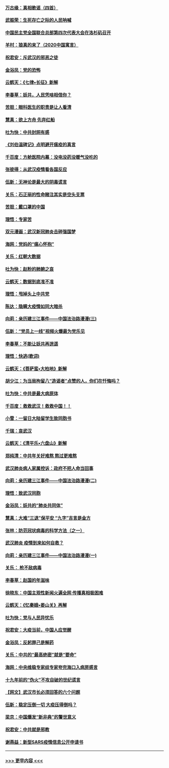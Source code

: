 #### [万古缘：真相歌谣（四首）](../pages/nsc993/n11856263.md?t=02100844) 
#### [武振荣：生死存亡之际的人民呐喊](../pages/nsc993/n11856256.md?t=02100844) 
#### [中国民主党全国联合总部第四次代表大会在洛杉矶召开](../pages/nsc993/n11856344.md?t=02100844) 
#### [羊村：狼真的来了（2020中国寓言）](../pages/nsc993/n11856229.md?t=02100844) 
#### [祝君安：斥武汉的邪恶之徒](../pages/nsc993/n11855861.md?t=02100844) 
#### [金浴凤：党的恐怖](../pages/nsc993/n11855849.md?t=02100844) 
#### [云鹤天：《七律▪长征》新解](../pages/nsc993/n11855479.md?t=02100844) 
#### [李春草：妖共，人民凭啥相信你？](../pages/nsc993/n11855196.md?t=02100844) 
#### [苦胆：眼科医生的职责是让人看清](../pages/nsc993/n11853840.md?t=02100844) 
#### [慧真：欲上方舟 先弃红船](../pages/nsc993/n11853483.md?t=02100844) 
#### [吐为快：中共封网有感](../pages/nsc993/n11852575.md?t=02100844) 
#### [《刘伯温碑记》点明避开瘟疫的真言](../pages/nsc993/n11852128.md?t=02100844) 
#### [千百度：方舱医院内幕：没电没药没暖气没吃的](../pages/nsc993/n11850211.md?t=02100844) 
#### [张彼得：从武汉疫情看各国反应](../pages/nsc993/n11850102.md?t=02100844) 
#### [伍新：无神论是最大的阴毒谎言](../pages/nsc993/n11846129.md?t=02100844) 
#### [关乐：石正丽的性命赌注其实是空头支票](../pages/nsc993/n11846109.md?t=02100844) 
#### [苦胆：戴口罩的中国](../pages/nsc993/n11845576.md?t=02100844) 
#### [理悟：专家苦](../pages/nsc993/n11845564.md?t=02100844) 
#### [双元漫画：武汉新冠肺炎击碎强国梦](../pages/nsc993/n11843320.md?t=02100844) 
#### [海网：党妈的“瘟心怀抱”](../pages/nsc993/n11840740.md?t=02100844) 
#### [关乐：红朝大数据](../pages/nsc993/n11840675.md?t=02100844) 
#### [吐为快：赵粉的肺腑之哀](../pages/nsc993/n11840618.md?t=02100844) 
#### [云鹤天：数据到底准不准](../pages/nsc993/n11840325.md?t=02100844) 
#### [理悟：甩掉头上中共党](../pages/nsc993/n11838826.md?t=02100844) 
#### [陈达：隐瞒大疫情如同大暗杀](../pages/nsc993/n11838771.md?t=02100844) 
#### [向莉：亲历建三江事件——中国法治路漫漫(三)](../pages/nsc993/n11831825.md?t=02100844) 
#### [伍新：“党员上一线”视频火爆最为党乐见](../pages/nsc993/n11838200.md?t=02100844) 
#### [李春草：不能让妖共再逍遥](../pages/nsc993/n11838102.md?t=02100844) 
#### [理悟：快逃(歌词)](../pages/nsc993/n11838083.md?t=02100844) 
#### [云鹤天：《菩萨蛮▪大柏地》新解](../pages/nsc993/n11838059.md?t=02100844) 
#### [胡少江：为当局拘留八“造谣者”点赞的人，你们在忏悔吗？](../pages/nsc993/n11836801.md?t=02100844) 
#### [吐为快：中共是最大病原体](../pages/nsc993/n11836748.md?t=02100844) 
#### [千百度：救救武汉！救救中国！！](../pages/nsc993/n11836145.md?t=02100844) 
#### [小雪：一留日大陆留学生致同胞书](../pages/nsc993/n11834624.md?t=02100844) 
#### [千瑞：哀武汉](../pages/nsc993/n11833647.md?t=02100844) 
#### [云鹤天：《清平乐▪六盘山》新解](../pages/nsc993/n11833611.md?t=02100844) 
#### [郑纯清：中共年关好难熬 熬过更难熬](../pages/nsc993/n11833489.md?t=02100844) 
#### [武汉肺炎病人家属控诉：政府不把人命当回事](../pages/nsc993/n11833205.md?t=02100844) 
#### [向莉：亲历建三江事件——中国法治路漫漫(二)](../pages/nsc993/n11829102.md?t=02100844) 
#### [理悟：致武汉同胞](../pages/nsc993/n11831522.md?t=02100844) 
#### [金浴凤：妖共的“肺炎共同体”](../pages/nsc993/n11829448.md?t=02100844) 
#### [慧真：大难“三退”保平安 “九字”吉言是金方](../pages/nsc993/n11829501.md?t=02100844) 
#### [张林：防范冠状病毒的科学方法（之一）](../pages/nsc993/n11828618.md?t=02100844) 
#### [武汉肺炎 疫情到来如何自救？](../pages/nsc993/n11827632.md?t=02100844) 
#### [向莉：亲历建三江事件——中国法治路漫漫(一)](../pages/nsc993/n11827190.md?t=02100844) 
#### [关乐： 枪不敌病毒](../pages/nsc993/n11826746.md?t=02100844) 
#### [李春草：赵国的年滋味](../pages/nsc993/n11826321.md?t=02100844) 
#### [徐晓东：中国主观性新闻火遍全网 传播真相极困难](../pages/nsc993/n11826508.md?t=02100844) 
#### [云鹤天：《忆秦娥▪娄山关》再解](../pages/nsc993/n11824682.md?t=02100844) 
#### [吐为快：党与人民异忧乐](../pages/nsc993/n11824660.md?t=02100844) 
#### [祝君安：大疫当前，中国人应觉醒](../pages/nsc993/n11821946.md?t=02100844) 
#### [金浴凤：反躬罪己是解药](../pages/nsc993/n11820280.md?t=02100844) 
#### [关乐：中共的“最高绝密”就是“要命”](../pages/nsc993/n11816946.md?t=02100844) 
#### [海网：中央维稳专家组专家夸完海口入病房感言](../pages/nsc993/n11815138.md?t=02100844) 
#### [十九年前的“伪火”不攻自破的世纪谎言](../pages/nsc993/n11813238.md?t=02100844) 
#### [【网文】武汉市长必须回答的六个问题](../pages/nsc993/n11813848.md?t=02100844) 
#### [伍新：稳定压倒一切 大疫压得倒吗？](../pages/nsc993/n11812634.md?t=02100844) 
#### [梁京：中国爆发“新非典”的警世意义](../pages/nsc993/n11812554.md?t=02100844) 
#### [祝君安：中共就是邪教](../pages/nsc993/n11812431.md?t=02100844) 
#### [谢燕益：新型SARS疫情信息公开申请书](../pages/nsc993/n11808840.md?t=02100844) 

----
#### [ >>> 更早内容 <<< ](../indexes/nsc993-earlier.md)
